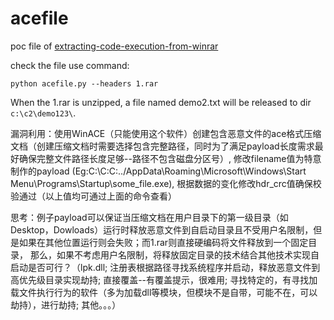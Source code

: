# acefile

poc file of [extracting-code-execution-from-winrar](https://research.checkpoint.com/extracting-code-execution-from-winrar/)

check the file use command:
```
python acefile.py --headers 1.rar
```

When the 1.rar is unzipped, a file named demo2.txt will be released to dir `c:\c2\demo123\`.

漏洞利用：使用WinACE（只能使用这个软件）创建包含恶意文件的ace格式压缩文档（创建压缩文档时需要选择包含完整路径，同时为了满足payload长度需求最好确保完整文件路径长度足够--路径不包含磁盘分区号）,
修改filename值为特意制作的payload (Eg:C:\C:C:../AppData\Roaming\Microsoft\Windows\Start Menu\Programs\Startup\some_file.exe), 
根据数据的变化修改hdr_crc值确保校验通过（以上值均可通过上面的命令查看）

思考：例子payload可以保证当压缩文档在用户目录下的第一级目录（如Desktop，Dowloads）运行时释放恶意文件到自启动目录且不受用户名限制，但是如果在其他位置运行则会失败；而1.rar则直接硬编码将文件释放到一个固定目录，
那么，如果不考虑用户名限制，将释放固定目录的技术结合其他技术实现自启动是否可行？（lpk.dll; 注册表根据路径寻找系统程序并启动，释放恶意文件到高优先级目录实现劫持; 直接覆盖--有覆盖提示，很难用; 寻找特定的，有寻找加载文件执行行为的软件（多为加载dll等模块，但模块不是自带，可能不在，可以劫持），进行劫持; 其他。。。）
